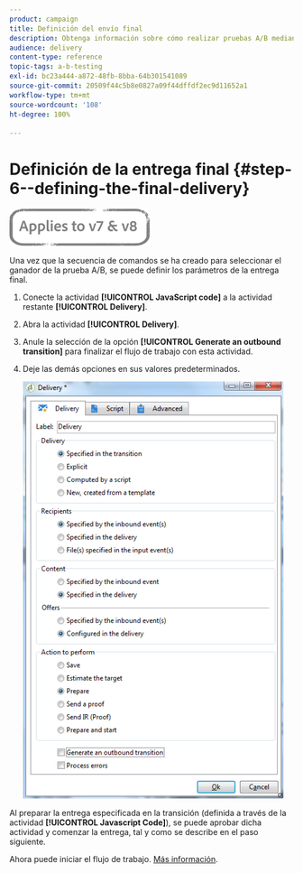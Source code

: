 ```yaml
---
product: campaign
title: Definición del envío final
description: Obtenga información sobre cómo realizar pruebas A/B mediante un caso de uso dedicado.
audience: delivery
content-type: reference
topic-tags: a-b-testing
exl-id: bc23a444-a872-48fb-8bba-64b301541089
source-git-commit: 20509f44c5b8e0827a09f44dffdf2ec9d11652a1
workflow-type: tm+mt
source-wordcount: '108'
ht-degree: 100%

---
```


# Definición de la entrega final {#step-6--defining-the-final-delivery}

![](../../assets/common.svg)

Una vez que la secuencia de comandos se ha creado para seleccionar el ganador de la prueba A/B, se puede definir los parámetros de la entrega final.

1. Conecte la actividad **[!UICONTROL JavaScript code]** a la actividad restante **[!UICONTROL Delivery]**.
1. Abra la actividad **[!UICONTROL Delivery]**.
1. Anule la selección de la opción **[!UICONTROL Generate an outbound transition]** para finalizar el flujo de trabajo con esta actividad.
1. Deje las demás opciones en sus valores predeterminados.

   ![](assets/ab_test_final_delivery.png)

Al preparar la entrega especificada en la transición (definida a través de la actividad **[!UICONTROL Javascript Code]**), se puede aprobar dicha actividad y comenzar la entrega, tal y como se describe en el paso siguiente.

Ahora puede iniciar el flujo de trabajo. [Más información](a-b-testing-uc-start-workflow.md).
